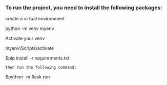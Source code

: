 ### To run the project, you need to install the following packages:
create a virtual environment

python -m venv myenv

Activate your venv

myenv\Scripts\activate

$pip install -r requirements.txt
```
then run the following command:
```
$python -m flask run
```

